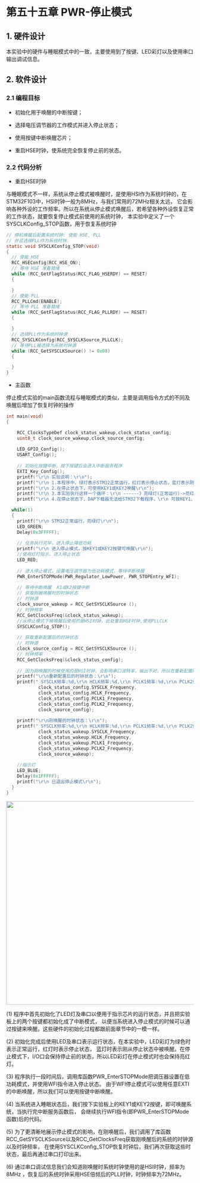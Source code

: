# 第五十五章 PWR-停止模式

## 1. 硬件设计

本实验中的硬件与睡眠模式中的一致，主要使用到了按键、LED彩灯以及使用串口输出调试信息。

## 2. 软件设计

### 2.1 编程目标

- 初始化用于唤醒的中断按键；

- 选择电压调节器的工作模式并进入停止状态；

- 使用按键中断唤醒芯片；

- 重启HSE时钟，使系统完全恢复停止前的状态。

### 2.2 代码分析

- 重启HSE时钟

与睡眠模式不一样，系统从停止模式被唤醒时，是使用HSI作为系统时钟的，在STM32F103中，HSI时钟一般为8MHz，与我们常用的72MHz相关太远， 它会影响各种外设的工作频率。所以在系统从停止模式唤醒后，若希望各种外设恢复正常的工作状态，就要恢复停止模式前使用的系统时钟， 本实验中定义了一个SYSCLKConfig_STOP函数，用于恢复系统时钟

```c
// 停机唤醒后配置系统时钟: 使能 HSE, PLL
// 并且选择PLL作为系统时钟.
static void SYSCLKConfig_STOP(void)
{
  // 使能 HSE
  RCC_HSEConfig(RCC_HSE_ON);
  // 等待 HSE 准备就绪
  while (RCC_GetFlagStatus(RCC_FLAG_HSERDY) == RESET)
  {

  }
  // 使能 PLL 
  RCC_PLLCmd(ENABLE);
  // 等待 PLL 准备就绪
  while (RCC_GetFlagStatus(RCC_FLAG_PLLRDY) == RESET)
  {

  }
  // 选择PLL作为系统时钟源
  RCC_SYSCLKConfig(RCC_SYSCLKSource_PLLCLK);
  // 等待PLL被选择为系统时钟源 
  while (RCC_GetSYSCLKSource() != 0x08)
  {

  }
}
```

- 主函数

停止模式实验的main函数流程与睡眠模式的类似，主要是调用指令方式的不同及唤醒后增加了恢复时钟的操作

```c
int main(void)
{	

	RCC_ClocksTypeDef clock_status_wakeup,clock_status_config;
	uint8_t clock_source_wakeup,clock_source_config; 
	
	LED_GPIO_Config();	
    USART_Config();		
	
	// 初始化按键中断，按下按键后会进入中断服务程序
	EXTI_Key_Config(); 
	printf("\r\n 实验说明：\r\n");
	printf("\r\n 1.本程序中，绿灯表示STM32正常运行，红灯表示停止状态，蓝灯表示刚从停止状态被唤醒\r\n");
	printf("\r\n 2.在停止状态下，可使用KEY1或KEY2唤醒\r\n");
	printf("\r\n 3.本实验执行这样一个循环：\r\n ------》亮绿灯(正常运行)->亮红灯(停止模式)->按KEY1或KEY2唤醒->亮蓝灯(刚被唤醒)-----》\r\n");
	printf("\r\n 4.在停止状态下，DAP下载器无法给STM32下载程序，\r\n 可按KEY1、KEY2唤醒后下载，\r\n 或按复位键使芯片处于复位状态，然后在电脑上点击下载按钮，再释放复位按键，即可下载\r\n");

  while(1)
  {	
	printf("\r\n STM32正常运行，亮绿灯\r\n");
	LED_GREEN;	
	Delay(0x3FFFFF);
		
	// 任务执行完毕，进入停止降低功耗
	printf("\r\n 进入停止模式，按KEY1或KEY2按键可唤醒\r\n");
	//使用红灯指示，进入停止状态
	LED_RED;
		
	// 进入停止模式，设置电压调节器为低功耗模式，等待中断唤醒 
	PWR_EnterSTOPMode(PWR_Regulator_LowPower, PWR_STOPEntry_WFI);	
		
	// 等待中断唤醒  K1或K2按键中断	
	// 获取刚被唤醒时的时钟状态	
	// 时钟源
	clock_source_wakeup = RCC_GetSYSCLKSource ();
	// 时钟频率
	RCC_GetClocksFreq(&clock_status_wakeup);	
	//从停止模式下被唤醒后使用的是HSI时钟，此处重启HSE时钟,使用PLLCLK
	SYSCLKConfig_STOP();
		
	// 获取重新配置后的时钟状态	
	// 时钟源
	clock_source_config = RCC_GetSYSCLKSource ();
	// 时钟频率
	RCC_GetClocksFreq(&clock_status_config);
	
	// 因为刚唤醒的时候使用的是HSI时钟，会影响串口波特率，输出不对，所以在重新配置时钟源后才使用串口输出。
	printf("\r\n重新配置后的时钟状态：\r\n");
	printf(" SYSCLK频率:%d,\r\n HCLK频率:%d,\r\n PCLK1频率:%d,\r\n PCLK2频率:%d,\r\n 时钟源:%d (0表示HSI，8表示PLLCLK)\n", 
			clock_status_config.SYSCLK_Frequency, 
			clock_status_config.HCLK_Frequency, 
			clock_status_config.PCLK1_Frequency, 
			clock_status_config.PCLK2_Frequency, 
			clock_source_config);
			
	printf("\r\n刚唤醒的时钟状态：\r\n");	
	printf(" SYSCLK频率:%d,\r\n HCLK频率:%d,\r\n PCLK1频率:%d,\r\n PCLK2频率:%d,\r\n 时钟源:%d (0表示HSI，8表示PLLCLK)\n", 
			clock_status_wakeup.SYSCLK_Frequency, 
			clock_status_wakeup.HCLK_Frequency, 
			clock_status_wakeup.PCLK1_Frequency, 
			clock_status_wakeup.PCLK2_Frequency, 
			clock_source_wakeup);
		
	//指示灯
	LED_BLUE;	
	Delay(0x1FFFFF);		
	printf("\r\n 已退出停止模式\r\n");
  }
}
```

<img src="https://doc.embedfire.com/mcu/stm32/f103zhinanzhe/std/zh/latest/_images/Power007.png" title="" alt="" width="546">

(1) 程序中首先初始化了LED灯及串口以便用于指示芯片的运行状态，并且把实验板上的两个按键都初始化成了中断模式， 以便当系统进入停止模式的时候可以通过按键来唤醒。这些硬件的初始化过程都跟前面章节中的一模一样。

(2) 初始化完成后使用LED及串口表示运行状态，在本实验中，LED彩灯为绿色时表示正常运行，红灯时表示停止状态， 蓝灯时表示刚从停止状态中被唤醒。在停止模式下，I/O口会保持停止前的状态，所以LED彩灯在停止模式时也会保持亮红灯。

(3) 程序执行一段时间后，调用库函数PWR_EnterSTOPMode把调压器设置在低功耗模式，并使用WFI指令进入停止状态。 由于WFI停止模式可以使用任意EXTI的中断唤醒，所以我们可以使用按键中断唤醒。

(4) 当系统进入睡眠状态后，我们按下实验板上的KEY1或KEY2按键，即可唤醒系统，当执行完中断服务函数后， 会继续执行WFI指令(即PWR_EnterSTOPMode函数)后的代码。

(5) 为了更清晰地展示停止模式的影响，在刚唤醒后，我们调用了库函数RCC_GetSYSCLKSource以及RCC_GetClocksFreq获取刚唤醒后的系统的时钟源以及时钟频率， 在使用SYSCLKConfig_STOP恢复时钟后，我们再次获取这些时状态，最后再通过串口打印出来。

(6) 通过串口调试信息我们会知道刚唤醒时系统时钟使用的是HSI时钟，频率为8MHz ，恢复后的系统时钟采用HSE倍频后的PLL时钟，时钟频率为72MHz。


